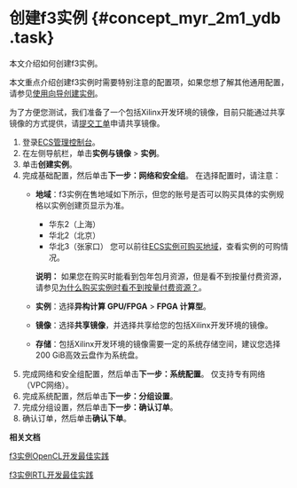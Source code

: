 # 创建f3实例 {#concept_myr_2m1_ydb .task}

本文介绍如何创建f3实例。

本文重点介绍创建f3实例时需要特别注意的配置项，如果您想了解其他通用配置，请参见[使用向导创建实例](cn.zh-CN/实例/创建实例/使用向导创建实例.md#)。

为了方便您测试，我们准备了一个包括Xilinx开发环境的镜像，目前只能通过共享镜像的方式提供，请[提交工单](https://workorder-intl.console.aliyun.com/#/ticket/createIndex)申请共享镜像。

1.  登录[ECS管理控制台](https://ecs.console.aliyun.com)。
2.  在左侧导航栏，单击**实例与镜像** \> **实例**。
3.  单击**创建实例**。
4.  完成基础配置，然后单击**下一步：网络和安全组**。 在选择配置时，请注意：
    -   **地域**：f3实例在售地域如下所示，但您的账号是否可以购买具体的实例规格以实例创建页显示为准。

        -   华东2（上海）
        -   华北2（北京）
        -   华北3（张家口）
        您可以前往[ECS实例可购买地域](https://ecs-buy.aliyun.com/instanceTypes/#/instanceTypeByRegion)，查看实例的可购情况。

        **说明：** 如果您在购买时能看到包年包月资源，但是看不到按量付费资源，请参见[为什么购买实例时看不到按量付费资源？](cn.zh-CN/实例/实例FAQ.md#section_ls5_e9e_kt3)。

    -   **实例**：选择**异构计算 GPU/FPGA** \> **FPGA 计算型**。
    -   **镜像**：选择**共享镜像**，并选择共享给您的包括Xilinx开发环境的镜像。
    -   **存储**：包括Xilinx开发环境的镜像需要一定的系统存储空间，建议您选择200 GiB高效云盘作为系统盘。
5.  完成网络和安全组配置，然后单击**下一步：系统配置**。 仅支持专有网络（VPC网络）。
6.  完成系统配置，然后单击**下一步：分组设置**。
7.  完成分组设置，然后单击**下一步：确认订单**。
8.  确认订单，然后单击**确认下单**。

**相关文档**  


[f3实例OpenCL开发最佳实践](../cn.zh-CN/最佳实践/FaaS实例最佳实践/f3实例OpenCL开发最佳实践.md#)

[f3实例RTL开发最佳实践](../cn.zh-CN/最佳实践/FaaS实例最佳实践/f3实例RTL开发最佳实践.md#)

